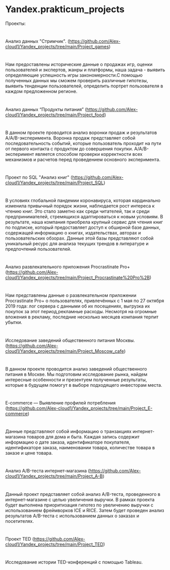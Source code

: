 # Yandex.prakticum_projects

Проекты:
#
Анализ данных "Стримчик". (https://github.com/Alex-cloud1/Yandex_projects/tree/main/Project_games)
#
Нам предоставлены исторические данные о продажах игр, оценки пользователей и экспертов, жанры и платформы, наша задача - выявить определяющие успешность игры закономерности.С помощью полученных данных мы сможем проверить различные гипотезы, выявить тенденции пользователей, определить портрет пользователя в каждом предложенном регионе.
#
Анализ данных “Продукты питания” (https://github.com/Alex-cloud1/Yandex_projects/tree/main/Project_food)
#
В данном проекте проводится анализ воронки продаж и результатов A/A/B-эксперимента. Воронка продаж представляет собой последовательность событий, которые пользователь проходит на пути от первого контакта с продуктом до совершения покупки. A/A/B-эксперимент является способом проверки корректности всех механизмов и расчетов перед проведением основного эксперимента.
#
Проект по SQL "Анализ книг" (https://github.com/Alex-cloud1/Yandex_projects/tree/main/Project_SQL)
#
В условиях глобальной пандемии коронавируса, которая кардинально изменила привычный порядок жизни, наблюдается рост интереса к чтению книг. Это стало заметно как среди читателей, так и среди предпринимателей, стремящихся адаптироваться к новым условиям. В результате, наша компания приобрела крупный сервис для чтения книг по подписке, который предоставляет доступ к обширной базе данных, содержащей информацию о книгах, издательствах, авторах и пользовательских обзорах. Данные этой базы представляют собой уникальный ресурс для анализа текущих трендов в литературе и предпочтений пользователей.
#
Анализ развлекательного приложения Procrastinate Pro+ (https://github.com/Alex-cloud1/Yandex_projects/tree/main/Project_Procrastinate%20Pro%2B)
#
Нам представлены данные о развлекательном приложении Procrastinate Pro+ о пользователях, привлечённых с 1 мая по 27 октября 2019 года: лог сервера с данными об их посещениях, выгрузка их покупок за этот период,рекламные расходы. Несмотря на огромные вложения в рекламу, последние несколько месяцев компания терпит убытки.
#
Исследование заведений общественного питания Москвы. (https://github.com/Alex-cloud1/Yandex_projects/tree/main/Project_Moscow_cafe)
#
В данном проекте проводится анализ заведений общественного питания в Москве. Мы подготовим исследование рынка, найдем интересные особенности и презентуем полученные результаты, которые в будущем помогут в выборе подходящего инвесторам места.
#
E-commerce — Выявление профилей потребления (https://github.com/Alex-cloud1/Yandex_projects/tree/main/Project_E-commerce)
#
Данные представляют собой информацию о транзакциях интернет-магазина товаров для дома и быта. Каждая запись содержит информацию о дате заказа, идентификаторе покупателя, идентификаторе заказа, наименовании товара, количестве товара в заказе и цене товара.
#
Анализ A/B-теста интернет-магазина (https://github.com/Alex-cloud1/Yandex_projects/tree/main/Project_A-B)
#
Данный проект представляет собой анализ A/B-теста, проведенного в интернет-магазине с целью увеличения выручки. В рамках проекта будет выполнена приоритизация гипотез по увеличению выручки с использованием фреймворков ICE и RICE. Затем будет проведен анализ результатов A/B-теста с использованием данных о заказах и посетителях.
#
Проект TED (https://github.com/Alex-cloud1/Yandex_projects/tree/main/Project_TED)
#
Исследование истории TED-конференций с помощью Tableau.


